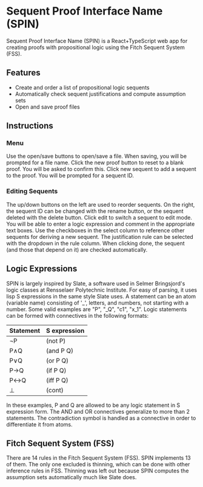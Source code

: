 # Sequent Proof Interface Name (SPIN)

Sequent Proof Interface Name (SPIN) is a React+TypeScript web app for creating
proofs with propositional logic using the Fitch Sequent System (FSS).

## Features

- Create and order a list of propositional logic sequents
- Automatically check sequent justifications and compute assumption sets
- Open and save proof files

## Instructions


### Menu

Use the open/save buttons to open/save a file. When saving, you will be prompted
for a file name. Click the new proof button to reset to a blank proof. You will
be asked to confirm this. Click new sequent to add a sequent to the proof. You
will be prompted for a sequent ID.

### Editing Sequents

The up/down buttons on the left are used to reorder sequents. On the right, the
sequent ID can be changed with the rename button, or the sequent deleted with
the delete button. Click edit to switch a sequent to edit mode. You will be able
to enter a logic expression and comment in the appropriate text boxes. Use the
checkboxes in the select column to reference other sequents for deriving a new
sequent. The justification rule can be selected with the dropdown in the rule
column. When clicking done, the sequent (and those that depend on it) are
checked automatically.

## Logic Expressions

SPIN is largely inspired by Slate, a software used in Selmer Bringsjord's logic
classes at Rensselaer Polytechnic Institute. For easy of parsing, it uses lisp
S expressions in the same style Slate uses. A statement can be an atom (variable
name) consisting of '_', letters, and numbers, not starting with a number. Some
valid examples are "P", "_Q", "c1", "x_1". Logic statements can be formed with
connectives in the following formats:

| Statement | S expression |
|-----------|--------------|
| &not;P    | (not P)      |
| P&and;Q   | (and P Q)    |
| P&or;Q    | (or P Q)     |
| P&rarr;Q  | (if P Q)     |
| P&harr;Q  | (iff P Q)    |
| &perp;    | (cont)       |

In these examples, P and Q are allowed to be any logic statement in S expression
form. The AND and OR connectives generalize to more than 2 statements. The
contradiction symbol is handled as a connective in order to differentiate it
from atoms.

## Fitch Sequent System (FSS)

There are 14 rules in the Fitch Sequent System (FSS). SPIN implements 13 of
them. The only one excluded is thinning, which can be done with other inference
rules in FSS. Thinning was left out because SPIN computes the assumption sets
automatically much like Slate does.
